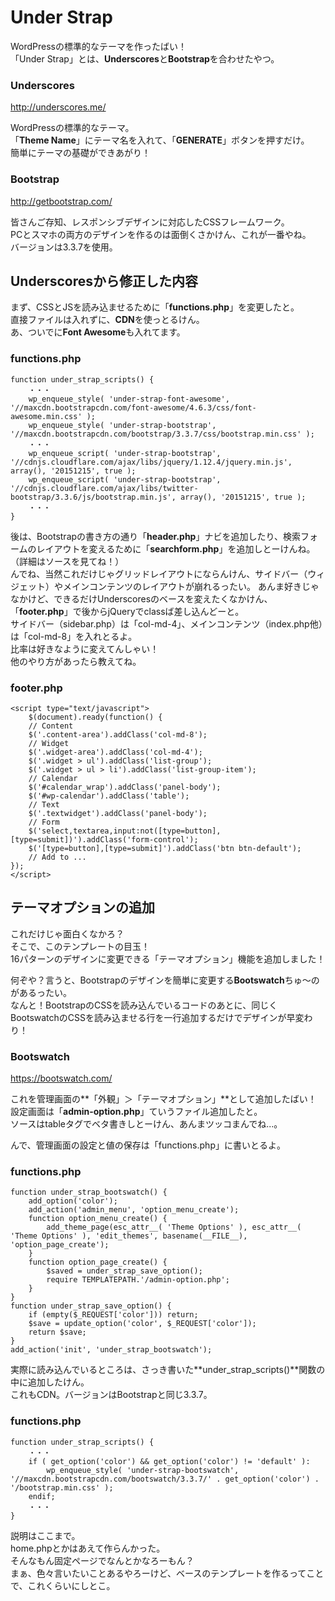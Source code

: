 # Under Strap

WordPressの標準的なテーマを作ったばい！  
「Under Strap」とは、**Underscores**と**Bootstrap**を合わせたやつ。  

### Underscores
<http://underscores.me/>

WordPressの標準的なテーマ。  
「**Theme Name**」にテーマ名を入れて、「**GENERATE**」ボタンを押すだけ。  
簡単にテーマの基礎ができあがり！  

### Bootstrap
<http://getbootstrap.com/>

皆さんご存知、レスポンシブデザインに対応したCSSフレームワーク。  
PCとスマホの両方のデザインを作るのは面倒くさかけん、これが一番やね。  
バージョンは3.3.7を使用。  

## Underscoresから修正した内容

まず、CSSとJSを読み込ませるために「**functions.php**」を変更したと。  
直接ファイルは入れずに、**CDN**を使っとるけん。  
あ、ついでに**Font Awesome**も入れてます。  

### functions.php
    function under_strap_scripts() {
        ・・・
        wp_enqueue_style( 'under-strap-font-awesome', '//maxcdn.bootstrapcdn.com/font-awesome/4.6.3/css/font-awesome.min.css' );
        wp_enqueue_style( 'under-strap-bootstrap', '//maxcdn.bootstrapcdn.com/bootstrap/3.3.7/css/bootstrap.min.css' );
        ・・・
        wp_enqueue_script( 'under-strap-bootstrap', '//cdnjs.cloudflare.com/ajax/libs/jquery/1.12.4/jquery.min.js', array(), '20151215', true );
        wp_enqueue_script( 'under-strap-bootstrap', '//cdnjs.cloudflare.com/ajax/libs/twitter-bootstrap/3.3.6/js/bootstrap.min.js', array(), '20151215', true );
        ・・・
    }

後は、Bootstrapの書き方の通り「**header.php**」ナビを追加したり、検索フォームのレイアウトを変えるために「**searchform.php**」を追加しとーけんね。（詳細はソースを見てね！）  
んでね、当然これだけじゃグリッドレイアウトにならんけん、サイドバー（ウィジェット）やメインコンテンツのレイアウトが崩れるったい。 
あんま好きじゃなかけど、できるだけUnderscoresのベースを変えたくなかけん、「**footer.php**」で後からjQueryでclassば差し込んどーと。  
サイドバー（sidebar.php）は「col-md-4」、メインコンテンツ（index.php他）は「col-md-8」を入れとるよ。  
比率は好きなように変えてんしゃい！  
他のやり方があったら教えてね。  

### footer.php
    <script type="text/javascript">
        $(document).ready(function() {
        // Content
        $('.content-area').addClass('col-md-8');
        // Widget
        $('.widget-area').addClass('col-md-4');
        $('.widget > ul').addClass('list-group');
        $('.widget > ul > li').addClass('list-group-item');
        // Calendar
        $('#calendar_wrap').addClass('panel-body');
        $('#wp-calendar').addClass('table');
        // Text
        $('.textwidget').addClass('panel-body');
        // Form
        $('select,textarea,input:not([type=button],[type=submit])').addClass('form-control');
        $('[type=button],[type=submit]').addClass('btn btn-default');
        // Add to ...
    });
    </script>

## テーマオプションの追加

これだけじゃ面白くなかろ？  
そこで、このテンプレートの目玉！  
16パターンのデザインに変更できる「テーマオプション」機能を追加しました！  

何ぞや？言うと、Bootstrapのデザインを簡単に変更する**Bootswatch**ちゅ～のがあるったい。  
なんと！BootstrapのCSSを読み込んでいるコードのあとに、同じくBootswatchのCSSを読み込ませる行を一行追加するだけでデザインが早変わり！  

### Bootswatch
https://bootswatch.com/

これを管理画面の**「外観」＞「テーマオプション」**として追加したばい！  
設定画面は「**admin-option.php**」ていうファイル追加したと。  
ソースはtableタグでベタ書きしとーけん、あんまツッコまんでね...。  

んで、管理画面の設定と値の保存は「functions.php」に書いとるよ。  

### functions.php
    function under_strap_bootswatch() {
        add_option('color');
        add_action('admin_menu', 'option_menu_create');
        function option_menu_create() {
            add_theme_page(esc_attr__( 'Theme Options' ), esc_attr__( 'Theme Options' ), 'edit_themes', basename(__FILE__), 'option_page_create');
        }
        function option_page_create() {
            $saved = under_strap_save_option();
            require TEMPLATEPATH.'/admin-option.php';
        }
    }
    function under_strap_save_option() {
        if (empty($_REQUEST['color'])) return;
        $save = update_option('color', $_REQUEST['color']);
        return $save;
    }
    add_action('init', 'under_strap_bootswatch');

実際に読み込んでいるところは、さっき書いた**under_strap_scripts()**関数の中に追加したけん。  
これもCDN。バージョンはBootstrapと同じ3.3.7。  

### functions.php
    function under_strap_scripts() {
        ・・・
        if ( get_option('color') && get_option('color') != 'default' ):
            wp_enqueue_style( 'under-strap-bootswatch', '//maxcdn.bootstrapcdn.com/bootswatch/3.3.7/' . get_option('color') . '/bootstrap.min.css' );
        endif;
        ・・・
    }

説明はここまで。  
home.phpとかはあえて作らんかった。  
そんなもん固定ページでなんとかなろーもん？  
まぁ、色々言いたいことあるやろーけど、ベースのテンプレートを作るってことで、これくらいにしとこ。  
